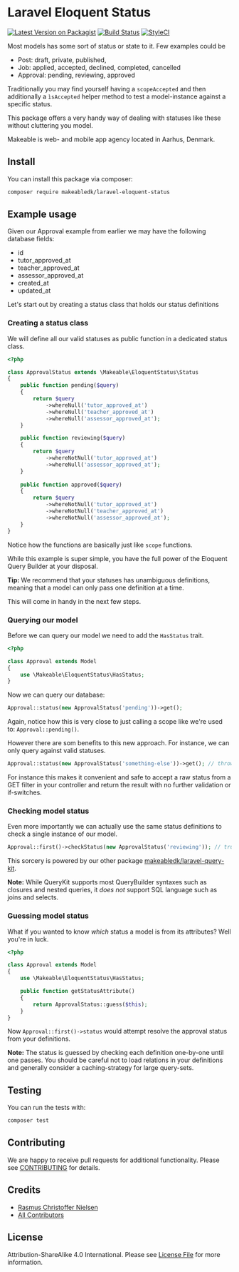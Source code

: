 
# Laravel Eloquent Status

[![Latest Version on Packagist](https://img.shields.io/packagist/v/makeabledk/laravel-eloquent-status.svg?style=flat-square)](https://packagist.org/packages/makeabledk/laravel-eloquent-status)
[![Build Status](https://img.shields.io/travis/makeabledk/laravel-eloquent-status/master.svg?style=flat-square)](https://travis-ci.org/makeabledk/laravel-eloquent-status)
[![StyleCI](https://styleci.io/repos/102474433/shield?branch=master)](https://styleci.io/repos/102474433)

Most models has some sort of status or state to it. Few examples could be

- Post: draft, private, published, 
- Job: applied, accepted, declined, completed, cancelled
- Approval: pending, reviewing, approved

Traditionally you may find yourself having a `scopeAccepted` and then additionally a `ìsAccepted` helper method to test a model-instance against a specific status.

This package offers a very handy way of dealing with statuses like these without cluttering you model.

Makeable is web- and mobile app agency located in Aarhus, Denmark.

## Install

You can install this package via composer:

``` bash
composer require makeabledk/laravel-eloquent-status
```

## Example usage

Given our Approval example from earlier we may have the following database fields:

- id
- tutor_approved_at
- teacher_approved_at
- assessor_approved_at
- created_at
- updated_at

Let's start out by creating a status class that holds our status definitions

### Creating a status class

We will define all our valid statuses as public function in a dedicated status class. 

````php
<?php

class ApprovalStatus extends \Makeable\EloquentStatus\Status
{
    public function pending($query)
    {
        return $query
            ->whereNull('tutor_approved_at')
            ->whereNull('teacher_approved_at')
            ->whereNull('assessor_approved_at');
    }

    public function reviewing($query)
    {
        return $query
            ->whereNotNull('tutor_approved_at')
            ->whereNull('assessor_approved_at');
    }
    
    public function approved($query)
    {
        return $query
            ->whereNotNull('tutor_approved_at')
            ->whereNotNull('teacher_approved_at')
            ->whereNotNull('assessor_approved_at');
    }
}
````

Notice how the functions are basically just like `scope` functions. 

While this example is super simple, you have the full power of the Eloquent Query Builder at your disposal.

**Tip:** We recommend that your statuses has unambiguous definitions, meaning that a model can only pass one definition at a time.

This will come in handy in the next few steps.

### Querying our model

Before we can query our model we need to add the `HasStatus` trait.

```php
<?php 

class Approval extends Model 
{
    use \Makeable\EloquentStatus\HasStatus;
}
```

Now we can query our database:

```php
Approval::status(new ApprovalStatus('pending'))->get();
```

Again, notice how this is very close to just calling a scope like we're used to: `Approval::pending()`.

However there are som benefits to this new approach. For instance, we can only query against valid statuses.

```php
Approval::status(new ApprovalStatus('something-else'))->get(); // throws exception
```

For instance this makes it convenient and safe to accept a raw status from a GET filter in your controller and return the result with no further validation or if-switches.

### Checking model status

Even more importantly we can actually use the same status definitions to check a single instance of our model.

````php
Approval::first()->checkStatus(new ApprovalStatus('reviewing')); // true / false
````
This sorcery is powered by our other package [makeabledk/laravel-query-kit](https://github.com/makeabledk/laravel-query-kit).

**Note:** While QueryKit supports most QueryBuilder syntaxes such as closures and nested queries, it *does not* support SQL language such as joins and selects. 

### Guessing model status

What if you wanted to know *which* status a model is from its attributes? Well you're in luck.

````php
<?php 

class Approval extends Model 
{
    use \Makeable\EloquentStatus\HasStatus;

    public function getStatusAttribute()
    {
        return ApprovalStatus::guess($this);
    }
}
````

Now `Approval::first()->status` would attempt resolve the approval status from your definitions.

**Note:** The status is guessed by checking each definition one-by-one until one passes. 
You should be careful not to load relations in your definitions and generally consider a caching-strategy for large query-sets.

## Testing

You can run the tests with:

```bash
composer test
```

## Contributing

We are happy to receive pull requests for additional functionality. Please see [CONTRIBUTING](CONTRIBUTING.md) for details.

## Credits

- [Rasmus Christoffer Nielsen](https://github.com/rasmuscnielsen)
- [All Contributors](../../contributors)

## License

Attribution-ShareAlike 4.0 International. Please see [License File](LICENSE.md) for more information.